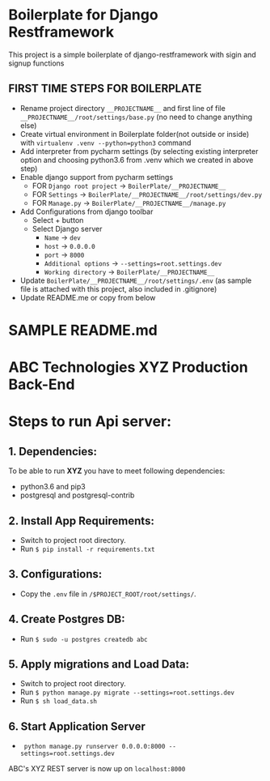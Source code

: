 # Boilerplate for Django Restframework
This project is a simple boilerplate of django-restframework with sigin and signup functions


## FIRST TIME STEPS FOR BOILERPLATE
- Rename project directory `__PROJECTNAME__` and first line of file `__PROJECTNAME__/root/settings/base.py` (no need to change anything else)
- Create virtual environment in Boilerplate folder(not outside or inside) with `virtualenv .venv --python=python3` command
- Add interpreter from pycharm settings (by selecting existing interpreter option and choosing python3.6 from .venv which we created in above step)
- Enable django support from pycharm settings
  - FOR `Django root project` -> `BoilerPlate/__PROJECTNAME__`
  - FOR `Settings` -> `BoilerPlate/__PROJECTNAME__/root/settings/dev.py`
  - FOR `Manage.py` -> `BoilerPlate/__PROJECTNAME__/manage.py`
- Add Configurations from django toolbar
  - Select + button
  - Select Django server
     -  `Name` -> `dev`
     -  `host` -> `0.0.0.0`
     -  `port` -> `8000`
     -  `Additional options` -> `--settings=root.settings.dev`
     -  `Working directory` -> `BoilerPlate/__PROJECTNAME__`
- Update `BoilerPlate/__PROJECTNAME__/root/settings/.env` (as sample file is attached with this project, also included in .gitignore)
- Update README.me or copy from below

# SAMPLE README.md
# ABC Technologies XYZ Production Back-End

Steps to run Api server:
============
## 1. Dependencies:
To be able to run **XYZ** you have to meet following dependencies:

- python3.6 and pip3
- postgresql and postgresql-contrib

## 2. Install App Requirements:
- Switch to project root directory.
- Run `$ pip install -r requirements.txt`

## 3. Configurations:
- Copy the `.env` file  in `/$PROJECT_ROOT/root/settings/`.

## 4. Create Postgres DB:
- Run `$ sudo -u postgres createdb abc`

## 5. Apply migrations and Load Data:
- Switch to project root directory.
- Run `$ python manage.py migrate --settings=root.settings.dev`
- Run `$ sh load_data.sh`


## 6. Start Application Server
- ``` python manage.py runserver 0.0.0.0:8000 --settings=root.settings.dev```

ABC's XYZ REST server is now up on `localhost:8000`
